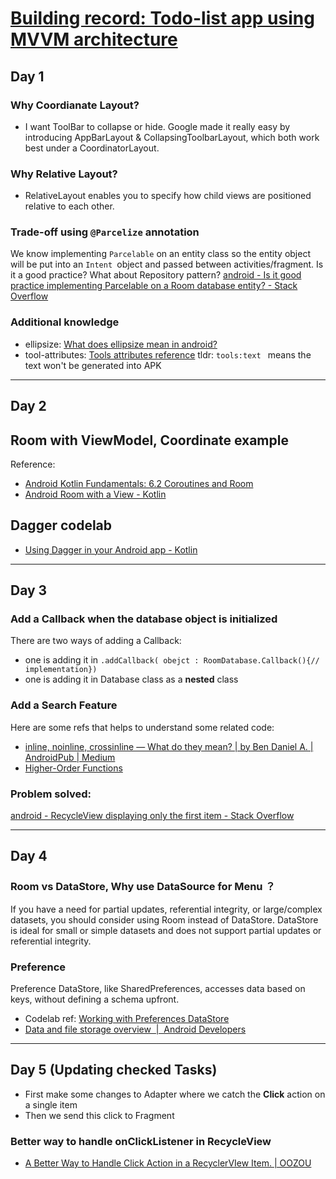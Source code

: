 # [Building record: Todo-list app using MVVM architecture](https://github.com/Jasmine-liang/gitblog/issues/9)

## Day 1
### Why Coordianate Layout?
 - I want ToolBar to collapse or hide. Google made it really easy by introducing AppBarLayout & CollapsingToolbarLayout, which both work best under a CoordinatorLayout.
 
### Why Relative Layout?
- RelativeLayout enables you to specify how child views are positioned relative to each other.
### Trade-off using `@Parcelize` annotation
 We know implementing `Parcelable` on an entity class so the entity object will be put into an `Intent `object and passed between activities/fragment. Is it a good practice? What about Repository pattern? [android - Is it good practice implementing Parcelable on a Room database entity? - Stack Overflow](https://stackoverflow.com/questions/56058576/is-it-good-practice-implementing-parcelable-on-a-room-database-entity)
### Additional knowledge
- ellipsize: [What does ellipsize mean in android?](https://stackoverflow.com/questions/13313996/what-does-ellipsize-mean-in-android/13314069)
- tool-attributes: [Tools attributes reference](https://developer.android.com/studio/write/tool-attributes.html)  tldr: `tools:text ` means the text won't be generated into APK

---

## Day 2
## Room with ViewModel, Coordinate example
Reference:
- [Android Kotlin Fundamentals: 6.2 Coroutines and Room](https://developer.android.com/codelabs/kotlin-android-training-coroutines-and-room#3)
- [Android Room with a View - Kotlin](https://developer.android.com/codelabs/android-room-with-a-view-kotlin?index=..%2F..index#0)
## Dagger codelab
- [Using Dagger in your Android app - Kotlin](https://developer.android.com/codelabs/android-dagger#8)

---

## Day 3
### Add a Callback when the database object is initialized
There are two ways of adding a Callback:     
- one is adding it in `.addCallback( obejct : RoomDatabase.Callback(){// implementation})`
- one is adding it in Database class as a **nested** class 
### Add a Search Feature
Here are some refs that helps to understand some related code:
- [inline, noinline, crossinline — What do they mean? | by Ben Daniel A. | AndroidPub | Medium](https://medium.com/android-news/inline-noinline-crossinline-what-do-they-mean-b13f48e113c2)
- [Higher-Order Functions](https://play.kotlinlang.org/byExample/04_functional/01_Higher-Order%20Functions)
### Problem solved:
[android - RecycleView displaying only the first item - Stack Overflow](https://stackoverflow.com/questions/35906652/recycleview-displaying-only-the-first-item)

---

## Day 4
### Room vs DataStore, Why use DataSource for Menu ？
If you have a need for partial updates, referential integrity, or large/complex datasets, you should consider using Room instead of DataStore. DataStore is ideal for small or simple datasets and does not support partial updates or referential integrity.
### Preference
Preference DataStore, like SharedPreferences, accesses data based on keys, without defining a schema upfront.
- Codelab ref: [Working with Preferences DataStore](https://developer.android.com/codelabs/android-preferences-datastore#5)
- [Data and file storage overview  |  Android Developers](https://developer.android.com/training/data-storage#pref)

---

## Day 5 (Updating checked Tasks)
- First make some changes to Adapter where we catch the **Click** action on a single item
- Then we send this click to Fragment
### Better way to handle onClickListener in RecycleView
- [A Better Way to Handle Click Action in a RecyclerVIew Item. | OOZOU](https://oozou.com/blog/a-better-way-to-handle-click-action-in-a-recyclerview-item-60)